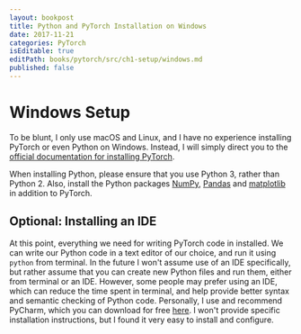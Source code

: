 ```yaml
---
layout: bookpost
title: Python and PyTorch Installation on Windows
date: 2017-11-21
categories: PyTorch
isEditable: true
editPath: books/pytorch/src/ch1-setup/windows.md
published: false
---
```


# Windows Setup

To be blunt, I only use macOS and Linux, and I have no experience installing PyTorch or even Python on Windows. Instead, I will simply direct you to the [official documentation for installing PyTorch](https://pytorch.org/get-started/locally/).

When installing Python, please ensure that you use Python 3, rather than Python 2. Also, install the Python packages [NumPy](https://www.numpy.org), [Pandas](https://pandas.pydata.org) and [matplotlib](https://matplotlib.org) in addition to PyTorch.

## Optional: Installing an IDE

At this point, everything we need for writing PyTorch code in installed. We can write our Python code in a text editor of our choice, and run it using `python` from terminal. In the future I won't assume use of an IDE specifically, but rather assume that you can create new Python files and run them, either from terminal or an IDE. However, some people may prefer using an IDE, which can reduce the time spent in terminal, and help provide better syntax and semantic checking of Python code. Personally, I use and recommend PyCharm, which you can download for free [here](https://www.jetbrains.com/pycharm/download/#section=windows). I won't provide specific installation instructions, but I found it very easy to install and configure.
